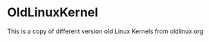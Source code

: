 OldLinuxKernel
==============

This is a copy of different version old Linux Kernels from oldlinux.org
